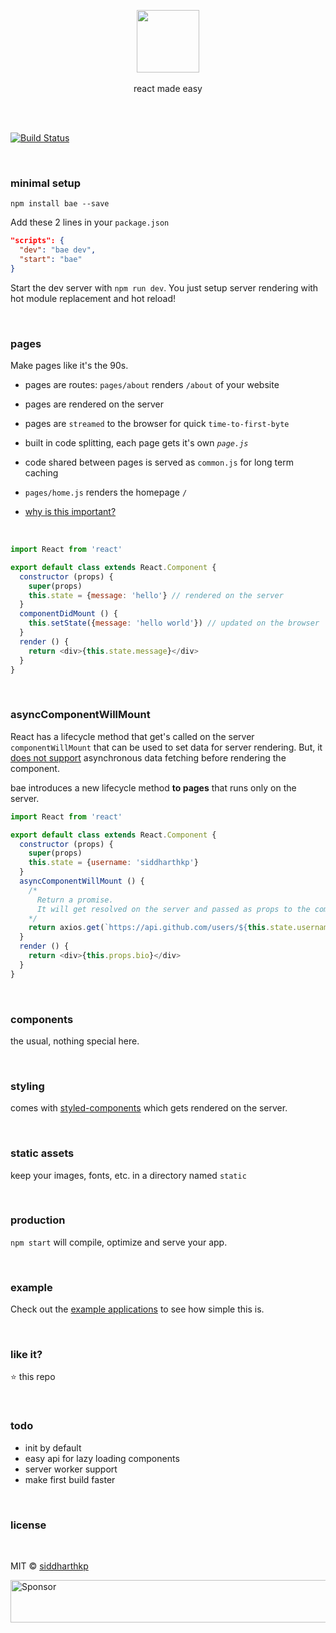 <p align="center">
  <img src="https://raw.githubusercontent.com/siddharthkp/bae/master/art/bae.png" height="100px"/>
  <br><br>
  react made easy
  <br><br>
</p>

&nbsp;

[![Build Status](https://travis-ci.org/siddharthkp/bae.svg?branch=master)](https://travis-ci.org/siddharthkp/bae)

&nbsp;

### minimal setup
```
npm install bae --save
```


Add these 2 lines in your `package.json`

```json
"scripts": {
  "dev": "bae dev",
  "start": "bae"
}
```

Start the dev server with `npm run dev`. You just setup server rendering with hot module replacement and hot reload!

&nbsp;

### pages

Make pages like it's the 90s.
&nbsp;
- pages are routes: `pages/about` renders `/about` of your website

- pages are rendered on the server

- pages are `streamed` to the browser for quick `time-to-first-byte`

- built in code splitting, each page gets it's own _`page.js`_

- code shared between pages is served as `common.js` for long term caching

- `pages/home.js` renders the homepage `/`

- [why is this important?](https://rauchg.com/2014/7-principles-of-rich-web-applications#server-rendered-pages-are-not-optional)

&nbsp;

```js
import React from 'react'

export default class extends React.Component {
  constructor (props) {
    super(props)
    this.state = {message: 'hello'} // rendered on the server
  }
  componentDidMount () {
    this.setState({message: 'hello world'}) // updated on the browser
  }
  render () {
    return <div>{this.state.message}</div>
  }
}

```

&nbsp;

### asyncComponentWillMount

React has a lifecycle method that get's called on the server `componentWillMount` that can be used to set data for server rendering. But, it [does not support](https://github.com/facebook/react/issues/1739) asynchronous data fetching before rendering the component.

bae introduces a new lifecycle method **to pages** that runs only on the server.

```js
import React from 'react'

export default class extends React.Component {
  constructor (props) {
    super(props)
    this.state = {username: 'siddharthkp'}
  }
  asyncComponentWillMount () {
    /*
      Return a promise.
      It will get resolved on the server and passed as props to the component.
    */
    return axios.get(`https://api.github.com/users/${this.state.username}`)
  }
  render () {
    return <div>{this.props.bio}</div>
  }
}

```

&nbsp;

### components

the usual, nothing special here.

&nbsp;

### styling

comes with [styled-components](https://github.com/styled-components/styled-components) which gets rendered on the server.

&nbsp;

### static assets

keep your images, fonts, etc. in a directory named `static`

&nbsp;

### production

`npm start` will compile, optimize and serve your app.

&nbsp;

### example

Check out the [example applications](https://github.com/siddharthkp/bae/tree/master/examples) to see how simple this is.

&nbsp;

### like it?

:star: this repo

&nbsp;

### todo

- init by default
- easy api for lazy loading components
- server worker support
- make first build faster

&nbsp;

### license

&nbsp;

MIT © [siddharthkp](https://github.com/siddharthkp)

<a target='_blank' rel='nofollow' href='http://app.codesponsor.io/link/LhLT2c31ydJzdLUuSR9f8mCA/siddharthkp/bae'>
  <img alt='Sponsor' width='888' height='68' src='http://app.codesponsor.io/embed/LhLT2c31ydJzdLUuSR9f8mCA/siddharthkp/bae.svg' />
</a>
